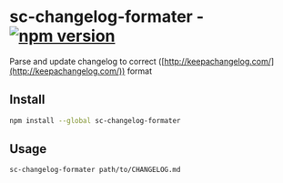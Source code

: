 # sc-changelog-formater - [![npm version](https://badge.fury.io/js/sc-changelog-formater.svg)](https://badge.fury.io/js/sc-changelog-formater)
Parse and update changelog to correct ([http://keepachangelog.com/](http://keepachangelog.com/)) format 

## Install
```sh
npm install --global sc-changelog-formater
```

## Usage
```sh
sc-changelog-formater path/to/CHANGELOG.md
```